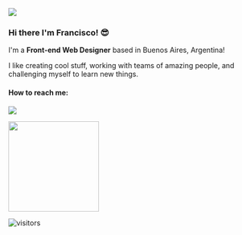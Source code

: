 ![](https://pachuley.github.io/pachuley/images/banner.png)

### Hi there I'm Francisco! :sunglasses:

I'm a **Front-end Web Designer** based in Buenos Aires, Argentina!

I like creating cool stuff, working with teams of amazing people, and challenging myself to learn new things.

#### How to reach me:

![](	https://img.shields.io/badge/Facebook-1877F2?style=for-the-badge&logo=facebook&logoColor=white)

<img height="180em" src="https://github-readme-stats.vercel.app/api?username=pachuley&show_icons=true&hide_border=true&&count_private=true&include_all_commits=true" />

![visitors](https://visitor-badge.glitch.me/badge?page_id=pachuley)
